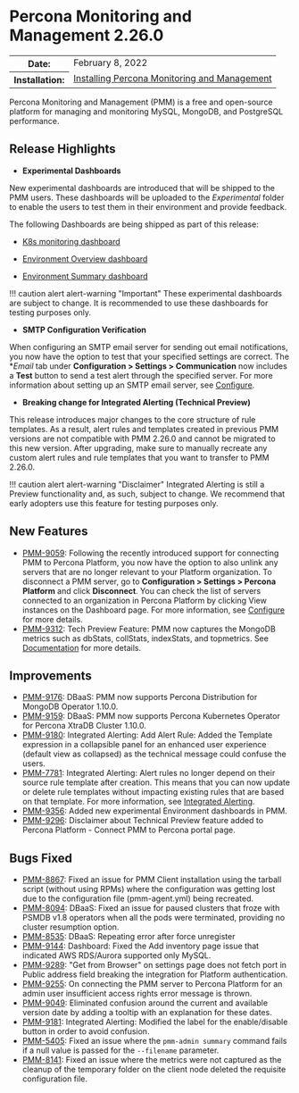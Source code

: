 # Percona Monitoring and Management 2.26.0

<table class="docutils field-list" frame="void" rules="none">
  <colgroup>
    <col class="field-name">
    <col class="field-body">
  </colgroup>
  <tbody valign="top">
    <tr class="field-odd field">
      <th class="field-name">Date:</th>
      <td class="field-body">February 8, 2022</td>
    </tr>
    <tr class="field-even field">
      <th class="field-name">Installation:</th>
      <td class="field-body">
        <a class="reference external" href="https://www.percona.com/software/pmm/quickstart">Installing Percona Monitoring and Management</a></td>
    </tr>
  </tbody>
</table>

Percona Monitoring and Management (PMM) is a free and open-source platform for managing and monitoring MySQL, MongoDB, and PostgreSQL performance.

## Release Highlights

- **Experimental Dashboards**

New experimental dashboards are introduced that will be shipped to the PMM users. These dashboards will be uploaded to the *Experimental* folder to enable the users to test them in their environment and provide feedback.
 
 The following Dashboards are being shipped as part of this release:

 - [K8s monitoring dashboard](https://www.percona.com/doc/percona-monitoring-and-management/2.x/details/dashboards/dashboard-cluster-summary.html)
 

 - [Environment Overview dashboard](https://www.percona.com/doc/percona-monitoring-and-management/2.x/details/dashboards/dashboard-env-overview.html)
 


 - [Environment Summary dashboard](https://www.percona.com/doc/percona-monitoring-and-management/2.x/details/dashboards/dashboard-environent-summary.html)
 

!!! caution alert alert-warning "Important"
    These experimental dashboards are subject to change. It is recommended to use these dashboards for testing purposes only.   


- **SMTP Configuration Verification**

When configuring an SMTP email server for sending out email notifications, you now have the option to test that your specified settings are correct.
The **Email* tab under **Configuration > Settings > Communication** now includes a **Test** button to send a test alert through the specified server.
For more information about setting up an SMTP email server, see [Configure](https://www.percona.com/doc/percona-monitoring-and-management/2.x/how-to/configure.html).

- **Breaking change for Integrated Alerting (Technical Preview)**
 
This release introduces major changes to the core structure of rule templates. As a result, alert rules and templates created in previous PMM versions are not compatible with PMM 2.26.0 and cannot be migrated to this new version. After upgrading, make sure to manually recreate any custom alert rules and rule templates that you want to transfer to PMM 2.26.0.
 
!!! caution alert alert-warning "Disclaimer"
    Integrated Alerting is still a Preview functionality and, as such, subject to change. We recommend that early adopters use this feature for testing purposes only.


## New Features

* [PMM-9059](https://jira.percona.com/browse/PMM-9059): Following the recently introduced support for connecting PMM to Percona Platform, you now have the option to also unlink any servers that are no longer relevant to your Platform organization.
 To disconnect a PMM server, go to **Configuration > Settings > Percona Platform** and click **Disconnect**.
 You can check the list of servers connected to an organization in Percona Platform by clicking View instances on the Dashboard page. For more information, see [Configure](https://www.percona.com/doc/percona-monitoring-and-management/2.x/how-to/configure.html) for more details.
* [PMM-9312](https://jira.percona.com/browse/PMM-9312): Tech Preview Feature: PMM now captures the MongoDB metrics such as dbStats, collStats, indexStats, and topmetrics. See [Documentation](https://www.percona.com/doc/percona-monitoring-and-management/2.x/details/commands/pmm-admin.html) for more details.



## Improvements

* [PMM-9176](https://jira.percona.com/browse/PMM-9176): DBaaS: PMM now supports Percona Distribution for MongoDB Operator 1.10.0.
* [PMM-9159](https://jira.percona.com/browse/PMM-9159): DBaaS: PMM now supports Percona Kubernetes Operator for Percona XtraDB Cluster 1.10.0.
* [PMM-9180](https://jira.percona.com/browse/PMM-9180): Integrated Alerting:  Add Alert Rule: Added the Template expression in a collapsible panel for an enhanced user experience (default view as collapsed) as the technical message could confuse the users.
* [PMM-7781](https://jira.percona.com/browse/PMM-7781): Integrated Alerting: Alert rules no longer depend on their source rule template after creation. This means that you can now update or delete rule templates without impacting existing rules that are based on that template. For more information, see [Integrated Alerting](../using/alerting.md).
* [PMM-9356](https://jira.percona.com/browse/PMM-9356): Added new experimental Environment dashboards in PMM.
* [PMM-9296](https://jira.percona.com/browse/PMM-9296): Disclaimer about Technical Preview feature added to Percona Platform - Connect PMM to Percona portal page.


## Bugs Fixed

* [PMM-8867](https://jira.percona.com/browse/PMM-8867): Fixed an issue for PMM Client installation using the tarball script (without using RPMs) where the configuration was getting lost due to the configuration file (pmm-agent.yml) being recreated.
* [PMM-8094](https://jira.percona.com/browse/PMM-8094): DBaaS: Fixed an issue for paused clusters that froze with PSMDB v1.8 operators when all the pods were terminated, providing no cluster resumption option.
* [PMM-8535](https://jira.percona.com/browse/PMM-8535): DBaaS: Repeating error after force unregister 
* [PMM-9144](https://jira.percona.com/browse/PMM-9144): Dashboard: Fixed the Add inventory page issue that indicated AWS RDS/Aurora supported only MySQL.
* [PMM-9289](https://jira.percona.com/browse/PMM-9289): "Get from Browser" on settings page does not fetch port in Public address field breaking the integration for Platform authentication.
* [PMM-9255](https://jira.percona.com/browse/PMM-9255): On connecting the PMM server to Percona Platform for an admin user insufficient access rights error message is thrown.
* [PMM-9049](https://jira.percona.com/browse/PMM-9049): Eliminated confusion around the current and available version date by adding a tooltip with an explanation for these dates.
* [PMM-9181](https://jira.percona.com/browse/PMM-9181): Integrated Alerting: Modified the label for the enable/disable button in order to avoid confusion.
* [PMM-5405](https://jira.percona.com/browse/PMM-5405): Fixed an issue where the `pmm-admin summary` command fails if a null value is passed for the `--filename` parameter.
* [PMM-8141](https://jira.percona.com/browse/PMM-8141): Fixed an issue where the metrics were not captured as the cleanup of the temporary folder on the client node deleted the requisite configuration file.
